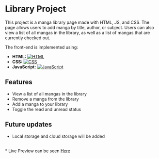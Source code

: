 # Library Project

This project is a manga library page made with HTML, JS, and CSS. The page allows users to add manga by title, 
author, or subject. Users can also view a list of all mangas in the library, as well as a list of mangas that are currently checked out.

The front-end is implemented using:

* **HTML:** [![HTML](https://img.shields.io/badge/HTML-5.2-blue.svg)](https://developer.mozilla.org/en-US/docs/Web/HTML)
* **CSS:** [![CSS](https://img.shields.io/badge/CSS-3.0-blue.svg)](https://www.w3.org/TR/css3-syntax/)
* **JavaScript:** [![JavaScript](https://img.shields.io/badge/JavaScript-ES6-blue.svg)](https://developer.mozilla.org/en-US/docs/Web/JavaScript)

## Features

* View a list of all mangas in the library
* Remove a manga from the library
* Add a manga to your library
* Toggle the read and unread status

## Future updates

* Local storage and cloud storage will be added
<br>
* Live Preview can be seen <a href="https://tar-genius.github.io/Manga-Tracker/">Here</a>
